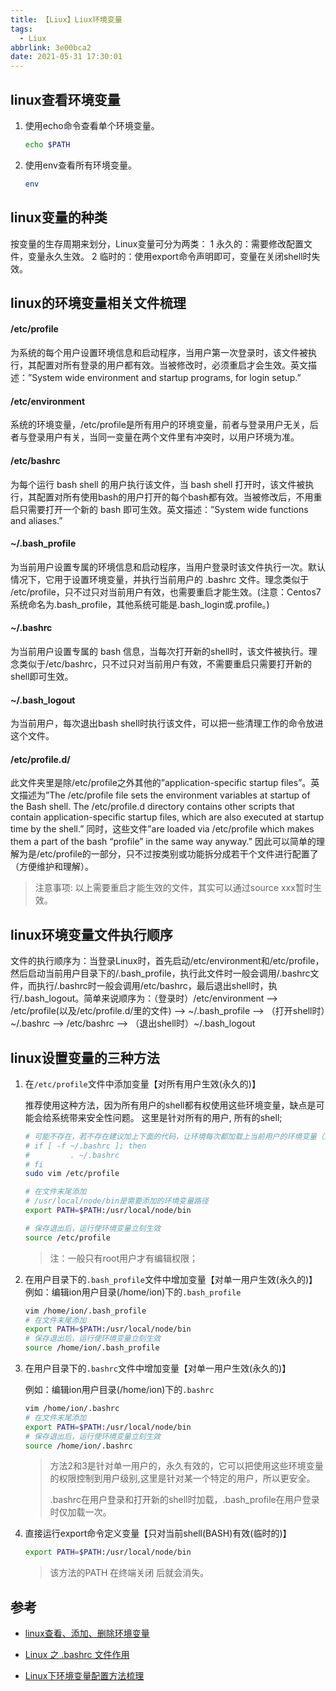```yaml
---
title: 【Liux】Liux环境变量
tags:
  - Liux
abbrlink: 3e00bca2
date: 2021-05-31 17:30:01
---
```


 

## linux查看环境变量

1. 使用echo命令查看单个环境变量。

   ```bash
   echo $PATH
   ```

   

2. 使用env查看所有环境变量。

   ```bash
   env
   ```

 

## linux变量的种类

按变量的生存周期来划分，Linux变量可分为两类：
1 永久的：需要修改配置文件，变量永久生效。
2 临时的：使用export命令声明即可，变量在关闭shell时失效。

 

## linux的环境变量相关文件梳理

#### /etc/profile

为系统的每个用户设置环境信息和启动程序，当用户第一次登录时，该文件被执行，其配置对所有登录的用户都有效。当被修改时，必须重启才会生效。英文描述：”System wide environment and startup programs, for login setup.”

#### /etc/environment

系统的环境变量，/etc/profile是所有用户的环境变量，前者与登录用户无关，后者与登录用户有关，当同一变量在两个文件里有冲突时，以用户环境为准。

#### /etc/bashrc

为每个运行 bash shell 的用户执行该文件，当 bash shell 打开时，该文件被执行，其配置对所有使用bash的用户打开的每个bash都有效。当被修改后，不用重启只需要打开一个新的 bash 即可生效。英文描述：”System wide functions and aliases.”

#### ~/.bash_profile

为当前用户设置专属的环境信息和启动程序，当用户登录时该文件执行一次。默认情况下，它用于设置环境变量，并执行当前用户的 .bashrc 文件。理念类似于 /etc/profile，只不过只对当前用户有效，也需要重启才能生效。(注意：Centos7系统命名为.bash_profile，其他系统可能是.bash_login或.profile。)

#### ~/.bashrc

为当前用户设置专属的 bash 信息，当每次打开新的shell时，该文件被执行。理念类似于/etc/bashrc，只不过只对当前用户有效，不需要重启只需要打开新的shell即可生效。

#### ~/.bash_logout

为当前用户，每次退出bash shell时执行该文件，可以把一些清理工作的命令放进这个文件。

#### /etc/profile.d/

此文件夹里是除/etc/profile之外其他的”application-specific startup files”。英文描述为”The /etc/profile file sets the environment variables at startup of the Bash shell. The /etc/profile.d directory contains other scripts that contain application-specific startup files, which are also executed at startup time by the shell.” 同时，这些文件”are loaded via /etc/profile which makes them a part of the bash “profile” in the same way anyway.” 因此可以简单的理解为是/etc/profile的一部分，只不过按类别或功能拆分成若干个文件进行配置了（方便维护和理解）。

>  注意事项: 以上需要重启才能生效的文件，其实可以通过source xxx暂时生效。

 

## linux环境变量文件执行顺序

文件的执行顺序为：当登录Linux时，首先启动/etc/environment和/etc/profile，然后启动当前用户目录下的/.bash_profile，执行此文件时一般会调用/.bashrc文件，而执行/.bashrc时一般会调用/etc/bashrc，最后退出shell时，执行/.bash_logout。简单来说顺序为：（登录时）/etc/environment –> /etc/profile(以及/etc/profile.d/里的文件) –> ~/.bash_profile –> （打开shell时）~/.bashrc –> /etc/bashrc –> （退出shell时）~/.bash_logout

 

## linux设置变量的三种方法

1. 在`/etc/profile`文件中添加变量【对所有用户生效(永久的)】

   推荐使用这种方法，因为所有用户的shell都有权使用这些环境变量，缺点是可能会给系统带来安全性问题。 这里是针对所有的用户, 所有的shell;

   ```bash
   # 可能不存在，若不存在建议加上下面的代码，让环境每次都加载上当前用户的环境变量（显式调用.bashrc）：
   # if [ -f ~/.bashrc ]; then
   #         . ~/.bashrc
   # fi
   sudo vim /etc/profile
   
   # 在文件末尾添加
   # /usr/local/node/bin是需要添加的环境变量路径
   export PATH=$PATH:/usr/local/node/bin
   
   # 保存退出后，运行使环境变量立刻生效
   source /etc/profile
   ```

   > 注：一般只有root用户才有编辑权限；

2. 在用户目录下的`.bash_profile`文件中增加变量【对单一用户生效(永久的)】
   例如：编辑ion用户目录(/home/ion)下的`.bash_profile`

   ```bash
   vim /home/ion/.bash_profile
   # 在文件末尾添加
   export PATH=$PATH:/usr/local/node/bin
   # 保存退出后，运行使环境变量立刻生效
   source /home/ion/.bash_profile
   ```

3. 在用户目录下的`.bashrc`文件中增加变量【对单一用户生效(永久的)】

   例如：编辑ion用户目录(/home/ion)下的`.bashrc`

   ```bash
   vim /home/ion/.bashrc
   # 在文件末尾添加
   export PATH=$PATH:/usr/local/node/bin
   # 保存退出后，运行使环境变量立刻生效
   source /home/ion/.bashrc
   ```

   > 方法2和3是针对单一用户的，永久有效的，它可以把使用这些环境变量的权限控制到用户级别,这里是针对某一个特定的用户，所以更安全。
   >
   > .bashrc在用户登录和打开新的shell时加载，.bash_profile在用户登录时仅加载一次。

4. 直接运行export命令定义变量【只对当前shell(BASH)有效(临时的)】

   ```bash
   export PATH=$PATH:/usr/local/node/bin
   ```

   > 该方法的PATH 在终端关闭 后就会消失。

 

## 参考

- [linux查看、添加、删除环境变量](https://blog.csdn.net/mayue_web/article/details/97023615)

- [Linux 之 .bashrc 文件作用](https://www.cnblogs.com/midworld/p/11006967.html)

- [Linux下环境变量配置方法梳理](https://blog.csdn.net/uisoul/article/details/89439575)